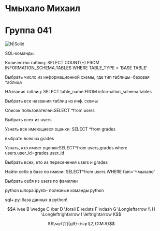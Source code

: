 # Чмыхало Михаил 
# Группа 041
![N|Solid](https://www.pngmart.com/files/8/Roger-Federer-PNG-Download-Image.png)

SQL-команды:


Количество таблиц: SELECT COUNT(*) FROM INFORMATION_SCHEMA.TABLES WHERE TABLE_TYPE = 'BASE TABLE'


Выбрать число из информационной схемы, где тип таблицы=базовая таблица


НАзвания таблиц: SELECT table_name FROM information_schema.tables


Выбрать все названия таблиц из инф. схемы


Список пользователей:SELECT *from users


Выбрать всех из users


Узнать все имеющиеся оценки:  SELECT *from grades


выбрать всех из grades


Узнать, кто имеет оценки:SELECT*from users,grades where users.user_id=grades.user_id


Выбрать всех, кто из пересечения users и grades


Найти себя в базе по имени: SELECT*from users WHERE fam='Чмыхало'


Выбрать себя из users по фамилии

python шпора.ipynb- полезные команды python

sql+.py-база данных в python\


$$A \vee B \wedge C 
\bar D \forall E \exists F \vdash G \Longleftarrow \\
 H \Longleftrightarrow I  \leftrightarrow K$$
 
 
 $$\sqrt[2]{gR}=\sqrt[2]{GM:R}$$
